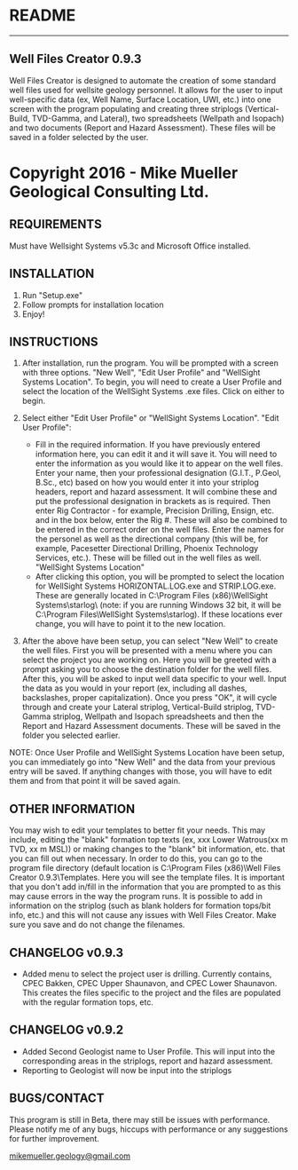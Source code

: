 README
======

------------------------
Well Files Creator 0.9.3
------------------------

Well Files Creator is designed to automate the creation of some standard well files used for wellsite geology personnel. It allows
for the user to input well-specific data (ex, Well Name, Surface Location, UWI, etc.) into one screen with the program populating
and creating three striplogs (Vertical-Build, TVD-Gamma, and Lateral), two spreadsheets (Wellpath and Isopach) and two
documents (Report and Hazard Assessment). These files will be saved in a folder selected by the user.

Copyright 2016 - Mike Mueller Geological Consulting Ltd.
========================================================

REQUIREMENTS
------------

Must have Wellsight Systems v5.3c and Microsoft Office installed.

INSTALLATION
------------

1. Run "Setup.exe"
2. Follow prompts for installation location
3. Enjoy!

INSTRUCTIONS
------------

1. After installation, run the program. You will be prompted with a screen with three options. "New Well", "Edit User Profile" and
   "WellSight Systems Location". To begin, you will need to create a User Profile and select the location of the WellSight Systems
   .exe files. Click on either to begin.

2. Select either "Edit User Profile" or "WellSight Systems Location".
    "Edit User Profile":
      - Fill in the required information. If you have previously entered information here, you can edit it and it will save it.
        You will need to enter the information as you would like it to appear on the well files. Enter your name, then your professional 
        designation (G.I.T., P.Geol, B.Sc., etc) based on how you would enter it into your striplog headers, report and hazard assessment. 
        It will combine these and put the professional designation in brackets as is required. Then enter Rig Contractor - for example, 
        Precision Drilling, Ensign, etc. and in the box below, enter the Rig #. These will also be combined to be entered in the correct 
        order on the well files. Enter the names for the personel as well as the directional company (this will be, for example, Pacesetter 
        Directional Drilling, Phoenix Technology Services, etc.). These will be filled out in the well files as well.
    "WellSight Systems Location"
      - After clicking this option, you will be prompted to select the location for WellSight Systems HORIZONTAL.LOG.exe and STRIP.LOG.exe.
        These are generally located in C:\Program Files (x86)\WellSight Systems\starlog\ (note: if you are running Windows 32 bit, it will be
        C:\Program Files\WellSight Systems\starlog\). If these locations ever change, you will have to point it to the new location.
 
3. After the above have been setup, you can select "New Well" to create the well files. First you will be presented with a menu where you can
   select the project you are working on. Here you will be greeted with a prompt asking you to choose the destination folder for the well files. 
   After this, you will be asked to input well data specific to your well. Input the data as you would in your report (ex, including all dashes, 
   backslashes, proper capitalization). Once you press "OK", it will cycle through and create your Lateral striplog, Vertical-Build striplog, 
   TVD-Gamma striplog, Wellpath and Isopach spreadsheets and then the Report and Hazard Assessment documents. These will be saved in the folder 
   you selected earlier.

   
NOTE: Once User Profile and WellSight Systems Location have been setup, you can immediately go into "New Well" and the data from your previous
entry will be saved. If anything changes with those, you will have to edit them and from that point it will be saved again.


OTHER INFORMATION
-----------------

You may wish to edit your templates to better fit your needs. This may include, editing the "blank" formation top texts 
(ex, xxx Lower Watrous(xx m TVD, xx m MSL)) or making changes to the "blank" bit information, etc. that you can fill out when necessary. In order to 
do this, you can go to the program file directory (default location is C:\Program Files (x86)\Well Files Creator 0.9.3\Templates. Here you will see 
the template files. It is important that you don't add in/fill in the information that you are prompted to as this may cause errors in the way the 
program runs. It is possible to add in information on the striplog (such as blank holders for formation tops/bit info, etc.) and this will not cause 
any issues with Well Files Creator. Make sure you save and do not change the filenames.

CHANGELOG v0.9.3
----------------

- Added menu to select the project user is drilling. Currently contains, CPEC Bakken, CPEC Upper Shaunavon, and CPEC Lower Shaunavon. This creates
the files specific to the project and the files are populated with the regular formation tops, etc.

CHANGELOG v0.9.2
----------------

- Added Second Geologist name to User Profile. This will input into the corresponding areas in the striplogs, report and hazard assessment.
- Reporting to Geologist will now be input into the striplogs


BUGS/CONTACT
------------

This program is still in Beta, there may still be issues with performance. Please notify me of any bugs, hiccups with performance
or any suggestions for further improvement.

mikemueller.geology@gmail.com
